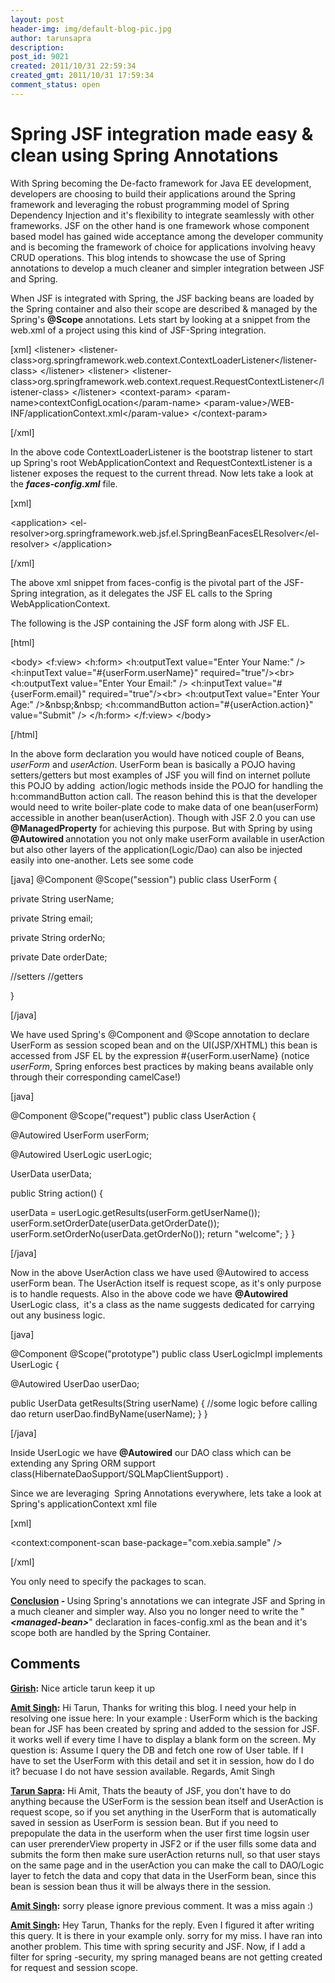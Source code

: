 ```yaml
---
layout: post
header-img: img/default-blog-pic.jpg
author: tarunsapra
description: 
post_id: 9021
created: 2011/10/31 22:59:34
created_gmt: 2011/10/31 17:59:34
comment_status: open
---
```


# Spring JSF integration made easy & clean using Spring Annotations

<p>With Spring becoming the De-facto framework for Java EE development,  developers are choosing to build their applications around the Spring framework and leveraging the robust programming model of Spring Dependency Injection and it's flexibility to integrate seamlessly with other frameworks.
JSF on the other hand is one framework whose component based model has gained wide acceptance among the developer community and is becoming the framework of choice for applications involving heavy CRUD operations. This blog intends to showcase the use of Spring annotations to develop a much cleaner and simpler integration between JSF and Spring.</p>
<!--more-->

<p>When JSF is integrated with Spring, the JSF backing beans are loaded by the Spring container and also their scope are described &amp; managed by the Spring's <strong> @Scope </strong>annotations. Lets start by looking at a snippet from the web.xml of a project using this kind of JSF-Spring integration.</p>
<p>[xml]
 &lt;listener&gt;
    &lt;listener-class&gt;org.springframework.web.context.ContextLoaderListener&lt;/listener-class&gt;
 &lt;/listener&gt;
 &lt;listener&gt;
    &lt;listener-class&gt;org.springframework.web.context.request.RequestContextListener&lt;/listener-class&gt;
 &lt;/listener&gt;
 &lt;context-param&gt;
   &lt;param-name&gt;contextConfigLocation&lt;/param-name&gt;
   &lt;param-value&gt;/WEB-INF/applicationContext.xml&lt;/param-value&gt;
 &lt;/context-param&gt;</p>
<p>[/xml]</p>
<p>In the above code ContextLoaderListener is the bootstrap listener to start up Spring's root WebApplicationContext and RequestContextListener is a listener exposes the request to the current thread.
Now lets take a look at the <strong><em>faces-config.xml</em></strong> file.</p>
<p>[xml]</p>
<p>&lt;application&gt;
  &lt;el-resolver&gt;org.springframework.web.jsf.el.SpringBeanFacesELResolver&lt;/el-resolver&gt;
 &lt;/application&gt;</p>
<p>[/xml]</p>
<p>The above xml snippet from faces-config is the pivotal part of the JSF-Spring integration, as it delegates the JSF EL calls to the Spring WebApplicationContext.</p>
<p>The following is the JSP containing the JSF form along with JSF EL.</p>
<p>[html]</p>
<p>&lt;body&gt;
 &lt;f:view&gt;
  &lt;h:form&gt;
    &lt;h:outputText value=&quot;Enter Your Name:&quot; /&gt;
    &lt;h:inputText value=&quot;#{userForm.userName}&quot; required=&quot;true&quot;/&gt;&lt;br&gt;
    &lt;h:outputText value=&quot;Enter Your Email:&quot; /&gt;
    &lt;h:inputText value=&quot;#{userForm.email}&quot; required=&quot;true&quot;/&gt;&lt;br&gt;
    &lt;h:outputText value=&quot;Enter Your Age:&quot; /&gt;&amp;nbsp;&amp;nbsp;
    &lt;h:commandButton action=&quot;#{userAction.action}&quot; value=&quot;Submit&quot; /&gt;
 &lt;/h:form&gt;
&lt;/f:view&gt;
&lt;/body&gt;</p>
<p>[/html]</p>
<p>In the above form declaration you would have noticed couple of Beans, <em>userForm</em> and <em>userAction</em>. UserForm bean is basically a POJO having setters/getters but most examples of JSF you will find on internet pollute this POJO by adding  action/logic methods inside the POJO for handling the h:commandButton action call. The reason behind this is that the developer would need to write boiler-plate code to make data of one bean(userForm) accessible in another bean(userAction). Though with JSF 2.0 you can use <strong>@ManagedProperty</strong> for achieving this purpose. But with Spring by using <strong>@Autowired </strong>annotation you not only make userForm available in userAction but also other layers of the application(Logic/Dao) can also be injected easily into one-another. Lets see some code</p>
<p>[java]
@Component
@Scope(&quot;session&quot;)
public class UserForm {</p>
<p>private String userName;</p>
<p>private String email;</p>
<p>private String orderNo;</p>
<p>private Date orderDate;</p>
<p>//setters
 //getters</p>
<p>}</p>
<p>[/java]</p>
<p>We have used Spring's @Component and @Scope annotation to declare UserForm as session scoped bean and on the UI(JSP/XHTML) this bean is accessed from JSF EL by the expression #{userForm.userName} (notice <em>userForm</em>, Spring enforces best practices by making beans available only through their corresponding camelCase!)</p>
<p>[java]</p>
<p>@Component
@Scope(&quot;request&quot;)
public class UserAction {</p>
<p>@Autowired
 UserForm userForm;</p>
<p>@Autowired
 UserLogic userLogic;</p>
<p>UserData userData;</p>
<p>public String action() {</p>
<p>userData = userLogic.getResults(userForm.getUserName());
 userForm.setOrderDate(userData.getOrderDate());
 userForm.setOrderNo(userData.getOrderNo());
 return &quot;welcome&quot;;
 }
}</p>
<p>[/java]</p>
<p>Now in the above UserAction class we have used @Autowired to access userForm bean. The UserAction itself is request scope, as it's only purpose is to handle requests. Also in the above code we have <strong>@Autowired </strong>UserLogic class,  it's a class as the name suggests dedicated for carrying out any business logic.</p>
<p>[java]</p>
<p>@Component
 @Scope(&quot;prototype&quot;)
 public class UserLogicImpl implements UserLogic {</p>
<p>@Autowired
 UserDao userDao;</p>
<p>public UserData getResults(String userName) {
 //some logic before calling dao
 return userDao.findByName(userName);
 }
 }</p>
<p>[/java]</p>
<p>Inside UserLogic we have <strong>@Autowired</strong> our DAO class which can be extending any Spring ORM support class(HibernateDaoSupport/SQLMapClientSupport) .</p>
<p>Since we are leveraging  Spring Annotations everywhere, lets take a look at Spring's applicationContext xml file</p>
<p>[xml]</p>
<p>&lt;context:component-scan base-package=&quot;com.xebia.sample&quot; /&gt;</p>
<p>[/xml]</p>
<p>You only need to specify the packages to scan.</p>
<p><span style="text-decoration: underline;"><strong>Conclusion</strong></span><strong> - </strong>Using Spring's annotations we can integrate JSF and Spring in a much cleaner and simpler way. Also you no longer need to write the "<em><strong>&lt;managed-bean&gt;</strong></em>" declaration in faces-config.xml as the bean and it's scope both are handled by the Spring Container.</p>
<p><span style="text-decoration: underline;"><strong> </strong></span></p>
<p><span style="text-decoration: underline;"><strong>
</strong></span></p>

## Comments

**[Girish](#6082 "2011-10-31 23:16:26"):** Nice article tarun keep it up

**[Amit Singh](#9032 "2012-06-13 20:54:23"):** Hi Tarun, Thanks for writing this blog. I need your help in resolving one issue here: In your example : UserForm which is the backing bean for JSF has been created by spring and added to the session for JSF. it works well if every time I have to display a blank form on the screen. My question is: Assume I query the DB and fetch one row of User table. If I have to set the UserForm with this detail and set it in session, how do I do it? becuase I do not have session available. Regards, Amit Singh

**[Tarun Sapra](#9034 "2012-06-14 09:03:02"):** Hi Amit, Thats the beauty of JSF, you don't have to do anything because the USerForm is the session bean itself and UserAction is request scope, so if you set anything in the UserForm that is automatically saved in session as UserForm is session bean. But if you need to prepopulate the data in the userform when the user first time logsin user can user prerenderView property in JSF2 or if the user fills some data and submits the form then make sure userAction returns null, so that user stays on the same page and in the userAction you can make the call to DAO/Logic layer to fetch the data and copy that data in the UserForm bean, since this bean is session bean thus it will be always there in the session.

**[Amit Singh](#9044 "2012-06-15 16:06:17"):** sorry please ignore previous comment. It was a miss again :)

**[Amit Singh](#9043 "2012-06-15 15:42:18"):** Hey Tarun, Thanks for the reply. Even I figured it after writing this query. It is there in your example only. sorry for my miss. I have ran into another problem. This time with spring security and JSF. Now, if I add a filter for spring -security, my spring managed beans are not getting created for request and session scope.

